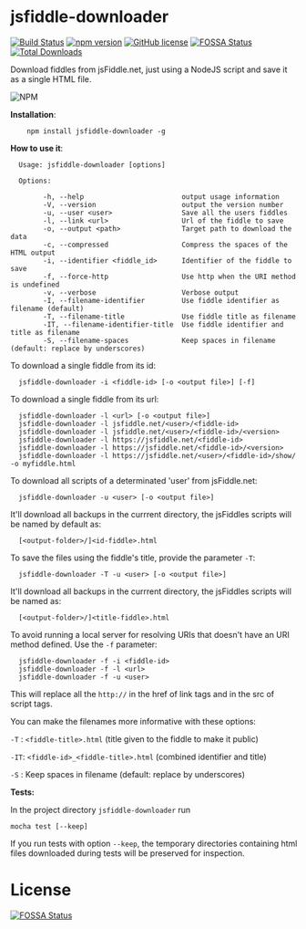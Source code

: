 # jsfiddle-downloader
[![Build Status](https://travis-ci.org/facundovictor/jsfiddle-downloader.svg?branch=master)](https://travis-ci.org/facundovictor/jsfiddle-downloader) [![npm version](https://badge.fury.io/js/jsfiddle-downloader.svg)](https://badge.fury.io/js/jsfiddle-downloader) [![GitHub license](https://img.shields.io/badge/license-MIT-blue.svg)](https://raw.githubusercontent.com/facundovictor/jsfiddle-downloader/master/LICENSE) [![FOSSA Status](https://app.fossa.io/api/projects/git%2Bgithub.com%2Ffacundovictor%2Fjsfiddle-downloader.svg?type=shield)](https://app.fossa.io/projects/git%2Bgithub.com%2Ffacundovictor%2Fjsfiddle-downloader?ref=badge_shield) [![Total Downloads](https://img.shields.io/npm/dt/jsfiddle-downloader.svg)](https://npm-stat.com/charts.html?package=jsfiddle-downloader)

Download fiddles from jsFiddle.net, just using a NodeJS script and save it as a single HTML file.

![NPM](https://nodei.co/npm/jsfiddle-downloader.png?compact=true)

**Installation**:

```
    npm install jsfiddle-downloader -g
```

**How to use it**:

```
  Usage: jsfiddle-downloader [options]

  Options:

        -h, --help                        output usage information
        -V, --version                     output the version number
        -u, --user <user>                 Save all the users fiddles
        -l, --link <url>                  Url of the fiddle to save
        -o, --output <path>               Target path to download the data
        -c, --compressed                  Compress the spaces of the HTML output
        -i, --identifier <fiddle_id>      Identifier of the fiddle to save
        -f, --force-http                  Use http when the URI method is undefined
        -v, --verbose                     Verbose output
        -I, --filename-identifier         Use fiddle identifier as filename (default)
        -T, --filename-title              Use fiddle title as filename
        -IT, --filename-identifier-title  Use fiddle identifier and title as filename
        -S, --filename-spaces             Keep spaces in filename (default: replace by underscores)
```

To download a single fiddle from its id:

```
  jsfiddle-downloader -i <fiddle-id> [-o <output file>] [-f]
```

To download a single fiddle from its url:

```
  jsfiddle-downloader -l <url> [-o <output file>]
  jsfiddle-downloader -l jsfiddle.net/<user>/<fiddle-id>
  jsfiddle-downloader -l jsfiddle.net/<user>/<fiddle-id>/<version>
  jsfiddle-downloader -l https://jsfiddle.net/<fiddle-id>
  jsfiddle-downloader -l https://jsfiddle.net/<fiddle-id>/<version>
  jsfiddle-downloader -l https://jsfiddle.net/<user>/<fiddle-id>/show/ -o myfiddle.html
```

To download all scripts of a determinated 'user' from jsFiddle.net:

```
  jsfiddle-downloader -u <user> [-o <output file>]
```

It'll download all backups in the currrent directory, the jsFiddles scripts will be named by default as:

```
  [<output-folder>/]<id-fiddle>.html
```

To save the files using the fiddle's title, provide the parameter `-T`:

```
  jsfiddle-downloader -T -u <user> [-o <output file>]
```

It'll download all backups in the currrent directory, the jsFiddles scripts will be named as:

```
  [<output-folder>/]<title-fiddle>.html
```

To avoid running a local server for resolving URIs that doesn't have an URI method defined. Use the `-f` parameter:

```
  jsfiddle-downloader -f -i <fiddle-id>
  jsfiddle-downloader -f -l <url>
  jsfiddle-downloader -f -u <user>
```

This will replace all the `http://` in the href of link tags and in the src of script tags.

You can make the filenames more informative with these options:

`-T` : `<fiddle-title>.html` (title given to the fiddle to make it public)

`-IT`: `<fiddle-id>_<fiddle-title>.html` (combined identifier and title)

`-S` : Keep spaces in filename (default: replace by underscores)

**Tests:**

In the project directory `jsfiddle-downloader` run

`mocha test [--keep]`

If you run tests with option `--keep`, the temporary directories containing
html files downloaded during tests will be preserved for inspection.

# License

[![FOSSA Status](https://app.fossa.io/api/projects/git%2Bgithub.com%2Ffacundovictor%2Fjsfiddle-downloader.svg?type=large)](https://app.fossa.io/projects/git%2Bgithub.com%2Ffacundovictor%2Fjsfiddle-downloader?ref=badge_large)
